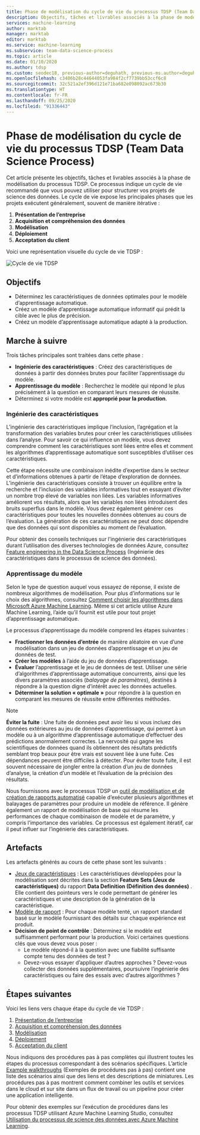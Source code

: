 ```yaml
---
title: Phase de modélisation du cycle de vie du processus TDSP (Team Data Science Process)
description: Objectifs, tâches et livrables associés à la phase de modélisation de vos projets de science des données
services: machine-learning
author: marktab
manager: marktab
editor: marktab
ms.service: machine-learning
ms.subservice: team-data-science-process
ms.topic: article
ms.date: 01/10/2020
ms.author: tdsp
ms.custom: seodec18, previous-author=deguhath, previous-ms.author=deguhath
ms.openlocfilehash: c3406b28c44644053fa984f2cf7739bb53ccf6c8
ms.sourcegitcommit: 32c521a2ef396d121e71ba682e098092ac673b30
ms.translationtype: HT
ms.contentlocale: fr-FR
ms.lasthandoff: 09/25/2020
ms.locfileid: "91336443"
---
```

# <a name="modeling-stage-of-the-team-data-science-process-lifecycle"></a>Phase de modélisation du cycle de vie du processus TDSP (Team Data Science Process)

Cet article présente les objectifs, tâches et livrables associés à la phase de modélisation du processus TDSP. Ce processus indique un cycle de vie recommandé que vous pouvez utiliser pour structurer vos projets de science des données. Le cycle de vie expose les principales phases que les projets exécutent généralement, souvent de manière itérative :

   1. **Présentation de l’entreprise**
   2. **Acquisition et compréhension des données**
   3. **Modélisation**
   4. **Déploiement**
   5. **Acceptation du client**

Voici une représentation visuelle du cycle de vie TDSP :

![Cycle de vie TDSP](./media/lifecycle/tdsp-lifecycle2.png) 


## <a name="goals"></a>Objectifs
* Déterminez les caractéristiques de données optimales pour le modèle d’apprentissage automatique.
* Créez un modèle d’apprentissage automatique informatif qui prédit la cible avec le plus de précision.
* Créez un modèle d’apprentissage automatique adapté à la production.

## <a name="how-to-do-it"></a>Marche à suivre
Trois tâches principales sont traitées dans cette phase :

  * **Ingénierie des caractéristiques** : Créez des caractéristiques de données à partir des données brutes pour faciliter l’apprentissage du modèle.
  * **Apprentissage du modèle** : Recherchez le modèle qui répond le plus précisément à la question en comparant leurs mesures de réussite.
  * Déterminez si votre modèle est **approprié pour la production**.

### <a name="feature-engineering"></a>Ingénierie des caractéristiques
L’ingénierie des caractéristiques implique l’inclusion, l’agrégation et la transformation des variables brutes pour créer les caractéristiques utilisées dans l’analyse. Pour savoir ce qui influence un modèle, vous devez comprendre comment les caractéristiques sont liées entre elles et comment les algorithmes d’apprentissage automatique sont susceptibles d’utiliser ces caractéristiques. 

Cette étape nécessite une combinaison inédite d’expertise dans le secteur et d’informations obtenues à partir de l’étape d’exploration de données. L’ingénierie des caractéristiques consiste à trouver un équilibre entre la recherche et l’inclusion des variables informatives tout en essayant d’éviter un nombre trop élevé de variables non liées. Les variables informatives améliorent vos résultats, alors que les variables non liées introduisent des bruits superflus dans le modèle. Vous devez également générer ces caractéristiques pour toutes les nouvelles données obtenues au cours de l’évaluation. La génération de ces caractéristiques ne peut donc dépendre que des données qui sont disponibles au moment de l’évaluation. 

Pour obtenir des conseils techniques sur l’ingénierie des caractéristiques durant l’utilisation des diverses technologies de données Azure, consultez [Feature engineering in the Data Science Process](create-features.md) (Ingénierie des caractéristiques dans le processus de science des données). 

### <a name="model-training"></a>Apprentissage du modèle
Selon le type de question auquel vous essayez de réponse, il existe de nombreux algorithmes de modélisation. Pour plus d’informations sur le choix des algorithmes, consultez [Comment choisir les algorithmes dans Microsoft Azure Machine Learning](../how-to-select-algorithms.md). Même si cet article utilise Azure Machine Learning, l’aide qu’il fournit est utile pour tout projet d’apprentissage automatique. 

Le processus d’apprentissage du modèle comprend les étapes suivantes : 

   * **Fractionner les données d’entrée** de manière aléatoire en vue d’une modélisation dans un jeu de données d’apprentissage et un jeu de données de test.
   * **Créer les modèles** à l’aide du jeu de données d’apprentissage.
   * **Évaluer** l’apprentissage et le jeu de données de test. Utiliser une série d’algorithmes d’apprentissage automatique concurrents, ainsi que les divers paramètres associés (*balayage de paramètres*), destinés à répondre à la question digne d’intérêt avec les données actuelles.
   * **Déterminer la solution « optimale »** pour répondre à la question en comparant les mesures de réussite entre différentes méthodes.

> [!NOTE]
> **Éviter la fuite** : Une fuite de données peut avoir lieu si vous incluez des données extérieures au jeu de données d’apprentissage, qui permet à un modèle ou à un algorithme d’apprentissage automatique d’effectuer des prédictions anormalement correctes. La nervosité qui gagne les scientifiques de données quand ils obtiennent des résultats prédictifs semblant trop beaux pour être vrais est souvent liée à une fuite. Ces dépendances peuvent être difficiles à détecter. Pour éviter toute fuite, il est souvent nécessaire de jongler entre la création d’un jeu de données d’analyse, la création d’un modèle et l’évaluation de la précision des résultats. 
> 
> 

Nous fournissons avec le processus TDSP un [outil de modélisation et de création de rapports automatisé](https://github.com/Azure/Azure-TDSP-Utilities/blob/master/DataScienceUtilities/Modeling) capable d’exécuter plusieurs algorithmes et balayages de paramètres pour produire un modèle de référence. Il génère également un rapport de modélisation de base qui résume les performances de chaque combinaison de modèle et de paramètre, y compris l’importance des variables. Ce processus est également itératif, car il peut influer sur l’ingénierie des caractéristiques. 

## <a name="artifacts"></a>Artefacts
Les artefacts générés au cours de cette phase sont les suivants :

   * [Jeux de caractéristiques](https://github.com/Azure/Azure-TDSP-ProjectTemplate/blob/master/Docs/Data_Report/Data%20Defintion.md) : Les caractéristiques développées pour la modélisation sont décrites dans la section **Feature Sets (Jeux de caractéristiques)** du rapport **Data Definition (Définition des données)** . Elle contient des pointeurs vers le code permettant de générer les caractéristiques et une description de la génération de la caractéristique.
   * [Modèle de rapport](https://github.com/Azure/Azure-TDSP-ProjectTemplate/blob/master/Docs/Model/Model%201/Model%20Report.md) : Pour chaque modèle tenté, un rapport standard basé sur le modèle fournissant des détails sur chaque expérience est produit.
   * **Décision de point de contrôle** : Déterminez si le modèle est suffisamment performant pour la production. Voici certaines questions clés que vous devez vous poser :
     * Le modèle répond-il à la question avec une fiabilité suffisante compte tenu des données de test ? 
     * Devez-vous essayer d’appliquer d’autres approches ? Devez-vous collecter des données supplémentaires, poursuivre l’ingénierie des caractéristiques ou faire des essais avec d’autres algorithmes ?

## <a name="next-steps"></a>Étapes suivantes

Voici les liens vers chaque étape du cycle de vie TDSP :

   1. [Présentation de l’entreprise](lifecycle-business-understanding.md)
   2. [Acquisition et compréhension des données](lifecycle-data.md)
   3. [Modélisation](lifecycle-modeling.md)
   4. [Déploiement](lifecycle-deployment.md)
   5. [Acceptation du client](lifecycle-acceptance.md)

Nous indiquons des procédures pas à pas complètes qui illustrent toutes les étapes du processus correspondant à des scénarios spécifiques. L’article [Example walkthroughs](walkthroughs.md) (Exemples de procédures pas à pas) contient une liste des scénarios ainsi que des liens et des descriptions de miniatures. Les procédures pas à pas montrent comment combiner les outils et services dans le cloud et sur site dans un flux de travail ou un pipeline pour créer une application intelligente. 

Pour obtenir des exemples sur l’exécution de procédures dans les processus TDSP utilisant Azure Machine Learning Studio, consultez [Utilisation du processus de science des données avec Azure Machine Learning](https://docs.microsoft.com/azure/machine-learning/team-data-science-process/). 

